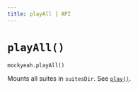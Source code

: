 ```yaml
---
title: playAll | API
---
```


# `playAll()`

`mockyeah.playAll()`

Mounts all suites in `suitesDir`. See [`play()`](play).
